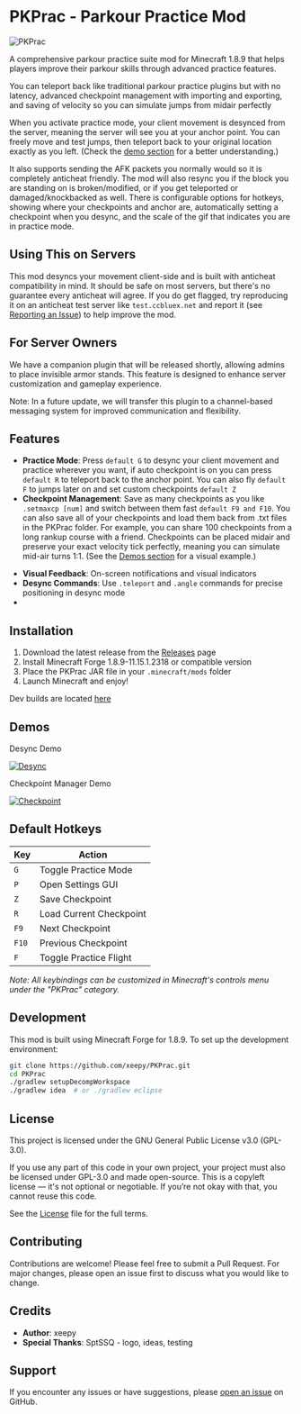# PKPrac - Parkour Practice Mod
![PKPrac](https://files.catbox.moe/4jfog3.png)

A comprehensive parkour practice suite mod for Minecraft 1.8.9 that helps players improve their parkour skills through advanced practice features.

You can teleport back like traditional parkour practice plugins but with no latency, advanced checkpoint management with importing and exporting, and saving of velocity so you can simulate jumps from midair perfectly

When you activate practice mode, your client movement is desynced from the server, meaning the server will see you at your anchor point. You can freely move and test jumps, then teleport back to your original location exactly as you left. (Check the [demo section](https://github.com/xeepy/PKPrac?tab=readme-ov-file#demos) for a better understanding.)

It also supports sending the AFK packets you normally would so it is completely anticheat friendly. The mod will also resync you if the block you are standing on is broken/modified, or if you get teleported or damaged/knockbacked as well.
There is configurable options for hotkeys, showing where your checkpoints and anchor are, automatically setting a checkpoint when you desync, and the scale of the gif that indicates you are in practice mode.


## Using This on Servers

This mod desyncs your movement client-side and is built with anticheat compatibility in mind. It should be safe on most servers, but there's no guarantee every anticheat will agree.
If you do get flagged, try reproducing it on an anticheat test server like `test.ccbluex.net` and report it (see [Reporting an Issue](https://github.com/xeepy/PKPrac/blob/main/CONTRIBUTING.md#reporting-issues)) to help improve the mod.

## For Server Owners

We have a companion plugin that will be released shortly, allowing admins to place invisible armor stands. This feature is designed to enhance server customization and gameplay experience.

Note: In a future update, we will transfer this plugin to a channel-based messaging system for improved communication and flexibility.

## Features

- **Practice Mode**: Press `default G` to desync your client movement and practice wherever you want, if auto checkpoint is on you can press `default R` to teleport back to the anchor point. You can also fly `default F` to jumps later on and set custom checkpoints `default Z`
- **Checkpoint Management**: Save as many checkpoints as you like `.setmaxcp [num]` and switch between them fast `default F9 and F10`. You can also save all of your checkpoints and load them back from .txt files in the PKPrac folder. For example, you can share 100 checkpoints from a long rankup course with a friend. Checkpoints can be placed midair and preserve your exact velocity tick perfectly, meaning you can simulate mid-air turns 1:1. (See the [Demos section](https://github.com/xeepy/PKPrac?tab=readme-ov-file#demos) for a visual example.)


<!--
Unlike enabling and disabling practice mode, checkpoints can be set midair and will save velocity tick perfectly. This means you can simulate mid air turns 1:1. -->



- **Visual Feedback**: On-screen notifications and visual indicators
- **Desync Commands**: Use `.teleport` and `.angle` commands for precise positioning in desync mode
- 
## Installation

1. Download the latest release from the [Releases](../../releases) page
2. Install Minecraft Forge 1.8.9-11.15.1.2318 or compatible version
3. Place the PKPrac JAR file in your `.minecraft/mods` folder
4. Launch Minecraft and enjoy!

 Dev builds are located [here](https://github.com/xeepy/PKPrac/actions)

## Demos

Desync Demo

[![Desync](https://img.youtube.com/vi/cL7oGmSdmg8/hqdefault.jpg)](https://youtube.com/v/cL7oGmSdmg8)

Checkpoint Manager Demo

[![Checkpoint](https://img.youtube.com/vi/XuQn9x2hGR4/hqdefault.jpg)](https://youtube.com/watch?v=XuQn9x2hGR4)

## Default Hotkeys

| Key | Action |
|-----|--------|
| `G` | Toggle Practice Mode |
| `P` | Open Settings GUI |
| `Z` | Save Checkpoint |
| `R` | Load Current Checkpoint |
| `F9` | Next Checkpoint |
| `F10` | Previous Checkpoint |
| `F` | Toggle Practice Flight |

*Note: All keybindings can be customized in Minecraft's controls menu under the "PKPrac" category.*

## Development

This mod is built using Minecraft Forge for 1.8.9. To set up the development environment:

```bash
git clone https://github.com/xeepy/PKPrac.git
cd PKPrac
./gradlew setupDecompWorkspace
./gradlew idea  # or ./gradlew eclipse
```

## License

This project is licensed under the GNU General Public License v3.0 (GPL-3.0).

If you use any part of this code in your own project, your project must also be licensed under GPL-3.0 and made open-source. This is a copyleft license — it's not optional or negotiable. If you’re not okay with that, you cannot reuse this code.

See the [License](LICENSE) file for the full terms.

## Contributing

Contributions are welcome! Please feel free to submit a Pull Request. For major changes, please open an issue first to discuss what you would like to change.

## Credits

- **Author**: xeepy
- **Special Thanks**: SptSSQ - logo, ideas, testing

## Support

If you encounter any issues or have suggestions, please [open an issue](../../issues) on GitHub.
